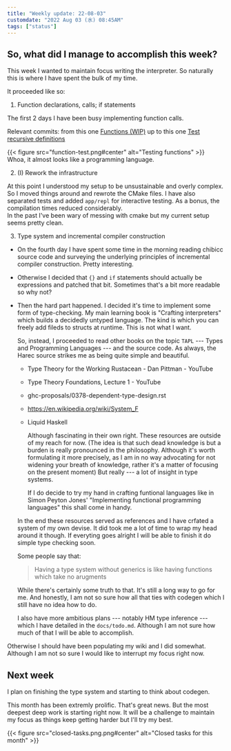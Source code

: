 ```yaml
---
title: "Weekly update: 22-08-03"
customdate: "2022 Aug 03 (水) 08:45AM"
tags: ["status"]
---
```


## So, what did I manage to accomplish this week?

This week I wanted to maintain focus writing the interpreter. 
So naturally this is where I have spent the bulk of my time.

It proceeded like so:

1. Function declarations, calls; if statements

  The first 2 days I have been busy implementing function calls.

  Relevant commits: from this one 
  [Functions (WIP)](https://git.sr.ht/~orazov_ae/crafting-interpreters/commit/68441a7b03f558034778d9609768ae910bb62802)
  up to this one 
  [Test recursive definitions](https://git.sr.ht/~orazov_ae/crafting-interpreters/commit/e2adc81167f8e3cfe72eb9fc63eafe21f5ef2909)

  {{< figure src="function-test.png#center" alt="Testing functions" >}} 
  Whoa, it almost looks like a programming language.

2. (I) Rework the infrastructure

  At this point I understood my setup to be unsustainable and overly complex.
  So I moved things around and rewrote the CMake files. I have also separated
  tests and added `app/repl` for interactive testing. As a bonus, the
  compilation times reduced considerably.  
  In the past I've been wary of messing with cmake but my current setup seems
  pretty clean.

3. Type system and incremental compiler construction

  - On the fourth day I have spent some time in the morning reading chibicc
    source code and surveying the underlying principles of incremental compiler
    construction. Pretty interesting.

  - Otherwise I decided that `{}` and `if` statements should actually be
    expressions and patched that bit. Sometimes that's a bit more readable so
    why not?

  - Then the hard part happened. I decided it's time to implement some form of
    type-checking. My main learning book is "Crafting interpreters" which
    builds a decidedly untyped language. The kind is which you can freely add
    fileds to structs at runtime. This is not what I want.

    So, instead, I proceeded to read other books on the topic `TAPL` --- Types
    and Programming Languages --- and the source code. As always, the Harec
    source strikes me as being quite simple and beautiful.

    - Type Theory for the Working Rustacean - Dan Pittman - YouTube
    - Type Theory Foundations, Lecture 1 - YouTube
    - ghc-proposals/0378-dependent-type-design.rst
    - https://en.wikipedia.org/wiki/System_F
    - Liquid Haskell

      Although fascinating in their own right. These resources are outside of
      my reach for now. (The idea is that such dead knowledge is but a burden
      is really pronounced in the philosophy. Although it's worth formulating
      it more precisely, as I am in no way advocating for not widening your
      breath of knowledge, rather it's a matter of focusing on the present
      moment) But really --- a lot of insight in type systems.

      If I do decide to try my hand in crafting funtional languages like in
      Simon Peyton Jones' "Implementing functional programming languages" this
      shall come in handy.

    In the end these resources served as references and I have crfated a system
    of my own devise. It did took me a lot of time to wrap my head around it
    though. If everyting goes alright I will be able to finish it do simple
    type checking soon. 

    Some people say that:

    > Having a type system without generics is like having functions which take
    no arugments

    While there's certainly some truth to that. It's still a long way to go for
    me. And honestly, I am not so sure how all that ties with codegen which I
    still have no idea how to do.

    I also have more ambitious plans --- notably HM type inference --- which I
    have detailed in the `docs/todo.md`. Although I am not sure how much of
    that I will be able to accomplish.

Otherwise I should have been populating my wiki and I did somewhat. Although I
am not so sure I would like to interrupt my focus right now.

## Next week

I plan on finishing the type system and starting to think about codegen.

This month has been extremly prolific. That's great news. But the most deepest
deep work is starting right now. It will be a challenge to maintain my focus as
things keep getting harder but I'll try my best.

{{< figure src="closed-tasks.png.png#center" alt="Closed tasks for this month" >}} 



